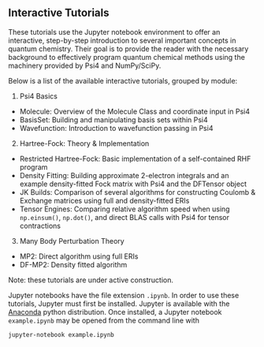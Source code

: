 ## Interactive Tutorials

These tutorials use the Jupyter notebook environment to offer an interactive, step-by-step introduction to several important concepts in quantum chemistry.  Their goal is to provide the reader with the necessary background to effectively program quantum chemical methods using the machinery provided by Psi4 and NumPy/SciPy.  

Below is a list of the available interactive tutorials, grouped by module:
1) Psi4 Basics
- Molecule: Overview of the Molecule Class and coordinate input in Psi4
- BasisSet: Building and manipulating basis sets within Psi4
- Wavefunction: Introduction to wavefunction passing in Psi4
2) Hartree-Fock: Theory & Implementation
- Restricted Hartree-Fock: Basic implementation of a self-contained RHF program
- Density Fitting: Building approximate 2-electron integrals and an example density-fitted Fock matrix with Psi4 and the DFTensor object
- JK Builds: Comparison of several algorithms for constructing Coulomb & Exchange matrices using full and density-fitted ERIs
- Tensor Engines: Comparing relative algorithm speed when using `np.einsum()`, `np.dot()`, and direct BLAS calls with Psi4 for tensor contractions
3) Many Body Perturbation Theory 
- MP2: Direct algorithm using full ERIs
- DF-MP2: Density fitted algorithm

Note: these tutorials are under active construction.

Jupyter notebooks have the file extension ```.ipynb```.  In order to use these tutorials, Jupyter must first be installed.  Jupyter is available with the [Anaconda](https://www.continuum.io/downloads) python distribution.  Once installed, a Jupyter notebook ```example.ipynb``` may be opened from the command line with
```
jupyter-notebook example.ipynb
```

